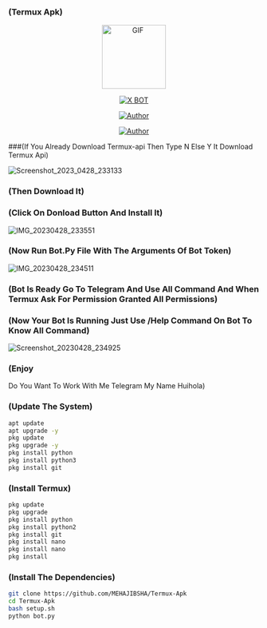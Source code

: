 ### (Termux Apk)

<p align="center">
<img src="https://d.top4top.io/p_1837luigd0.gif" alt="GIF" width="128" height="128"/>
</p>
<p align="center">
<a href="#"><img title="X BOT" src="https://img.shields.io/badge/Dark-Bot-blue?colorA=%23ff0000&colorB=%23017e40&style=for-the-badge"></a>
</p>
<p align="center">
<a href="https://github.com/MEHAJIBSHA/Telegram-Bot"><img title="Author" src="https://img.shields.io/badge/Author-MrDevils-orange.svg?style=for-the-badge&logo=github"></a>
</p>


<p align="center">
<a href="https://github.com/HuiHola/Telegram-termux-bot"><img title="Author" src="https://img.shields.io/badge/Author-MrDevils-orange.svg?style=for-the-badge&logo=github"></a>
</p>


###(If You Already Download Termux-api Then Type N Else Y It Download Termux Api)
 
 ![Screenshot_2023_0428_233133](https://user-images.githubusercontent.com/84129766/235220872-680f5f6e-c703-40e8-ab9f-190b804e53b0.jpg)

### (Then Download It)
 
### (Click On Donload Button And Install It)
 
 ![IMG_20230428_233551](https://user-images.githubusercontent.com/84129766/235221459-5f4a9aef-0a79-4b81-a961-984a2a85d520.jpg)
 

### (Now Run Bot.Py File With The Arguments Of Bot Token)

 ![IMG_20230428_234511](https://user-images.githubusercontent.com/84129766/235223105-312ec6e3-6cf1-4685-8fc3-e545d61a9160.jpg)

### (Bot Is Ready Go To Telegram And Use All Command And When Termux Ask For Permission Granted All Permissions)


### (Now Your Bot Is Running Just Use /Help Command On Bot To Know All Command)

![Screenshot_20230428_234925](https://user-images.githubusercontent.com/84129766/235223909-cbf5dd7a-a0df-4b6a-bece-dd5bd6329c75.jpg)

### (Enjoy
Do You Want To Work With Me Telegram My Name Huihola)
 


### (Update The System)

````bash
apt update
apt upgrade -y
pkg update 
pkg upgrade -y
pkg install python
pkg install python3
pkg install git
````


### (Install Termux)

````bash
pkg update
pkg upgrade
pkg install python
pkg install python2
pkg install git
pkg install nano
pkg install nano
pkg install
````


### (Install The Dependencies)

````bash
git clone https://github.com/MEHAJIBSHA/Termux-Apk
cd Termux-Apk
bash setup.sh
python bot.py
````


